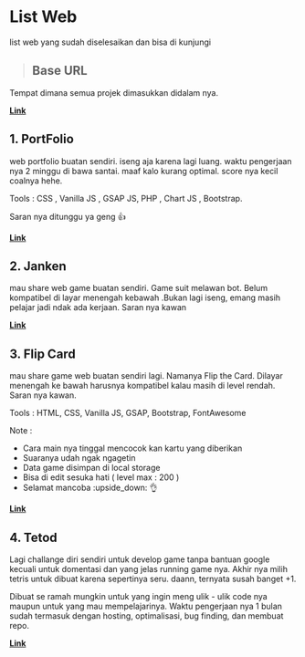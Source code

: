 # List Web
list web yang sudah diselesaikan dan bisa di kunjungi
> ## Base URL
Tempat dimana semua projek dimasukkan didalam nya.

[**Link**](https://faeest.rf.gd)

## 1. PortFolio
web portfolio buatan sendiri. iseng aja karena lagi luang. waktu pengerjaan nya 2 minggu di bawa santai. maaf kalo kurang optimal. 
score nya kecil coalnya hehe.

Tools : 
CSS , Vanilla JS , GSAP JS, PHP , Chart JS , Bootstrap.

Saran nya ditunggu ya geng :thumbsup:

[**Link**](https://faeest.rf.gd)

## 2. Janken
mau share web game buatan sendiri. Game suit melawan bot. Belum kompatibel di layar menengah kebawah .Bukan lagi iseng, emang masih pelajar jadi ndak ada kerjaan. Saran nya kawan

[**Link**](https://faeest.rf.gd/janken)

## 3. Flip Card
mau share game web buatan sendiri lagi. Namanya Flip the Card. Dilayar menengah ke bawah harusnya kompatibel kalau masih di level rendah. Saran nya kawan.

Tools : HTML, CSS, Vanilla JS, GSAP, Bootstrap, FontAwesome

Note : 
- Cara main nya tinggal mencocok kan kartu yang diberikan
- Suaranya udah ngak ngagetin
- Data game disimpan di local storage
- Bisa di edit sesuka hati ( level max : 200 )
- Selamat mancoba :upside_down: :ok_hand:

[**Link**](https://faeest.rf.gd/card-flip)

## 4. Tetod
Lagi challange diri sendiri untuk develop game tanpa bantuan google kecuali untuk domentasi dan yang jelas running game nya. Akhir nya milih tetris untuk dibuat karena sepertinya seru. daann, ternyata susah banget +1.

Dibuat se ramah mungkin untuk yang ingin meng ulik - ulik code nya maupun untuk yang mau mempelajarinya. Waktu pengerjaan nya 1 bulan sudah termasuk dengan hosting, optimalisasi, bug finding, dan membuat repo.

[**Link**](https://faeest.rf.gd/tetod)
